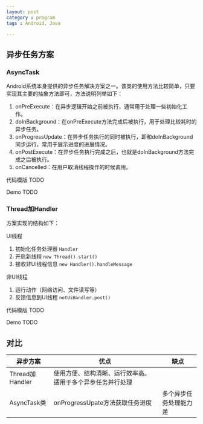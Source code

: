 ```yaml
---
layout: post
category : program
tags : Android, Java

---
```


## 异步任务方案

### AsyncTask

Android系统本身提供的异步任务解决方案之一。该类的使用方法比较简单，只要实现其主要的抽象方法即可，方法说明列举如下：

1. onPreExecute：在异步逻辑开始之前被执行，通常用于处理一些初始化工作。
2. doInBackground：在onPreExecute方法完成后被执行，用于处理比较耗时的异步任务。
3. onProgressUpdate：在异步任务执行的同时被执行，即和doInBackground同步运行，常用于展示进度的进展情况。
4. onPostExecute：在异步任务执行完成之后，也就是doInBackground方法完成之后被执行。
5. onCancelled：在用户取消线程操作的时候调用。

代码模版 TODO

Demo TODO

### Thread加Handler

方案实现的结构如下：

UI线程 

1. 初始化任务处理器 `Handler`
2. 开启新线程 `new Thread().start()`
3. 接收非UI线程信息 `new Handler().handleMessage`

非UI线程

1. 运行动作（网络访问、文件读写等）
2. 反馈信息到UI线程 `notUiHandler.post()`

代码模版 TODO

Demo TODO




## 对比



| 异步方案 | 优点 | 缺点 |
| ------------ | ------------- | ------------ |
| Thread加Handler | 使用方便、结构清晰、运行效率高。适用于多个异步任务并行处理  |  
| AsyncTask类	  |onProgressUpate方法获取任务进度   | 多个异步任务处理能力差 |


